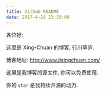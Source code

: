 ```yaml
---
title: Github README
date: 2017-4-18 23:39:06
---
```


各位好:

这里是 Xing-Chuan 的博客, 行川草庐.

博客地址: http://www.jixingchuan.com/ 

这里是我博客的源文件, 你可以免费使用.

你的 `star` 是我持续开源的动力.

